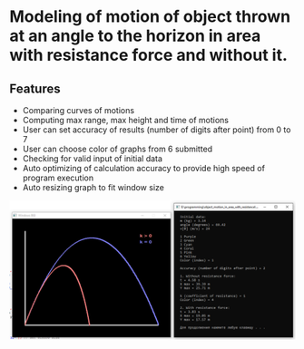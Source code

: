 # Modeling of motion of object thrown at an angle to the horizon in area with resistance force and without it.

Features
---
- Comparing curves of motions
- Computing max range, max height and time of motions
- User can set accuracy of results (number of digits after point) from 0 to 7
- User can choose color of graphs from 6 submitted
- Checking for valid input of initial data
- Auto optimizing of calculation accuracy to provide high speed of program execution
- Auto resizing graph to fit window size

![example screenshoot](Screenshot.png)

